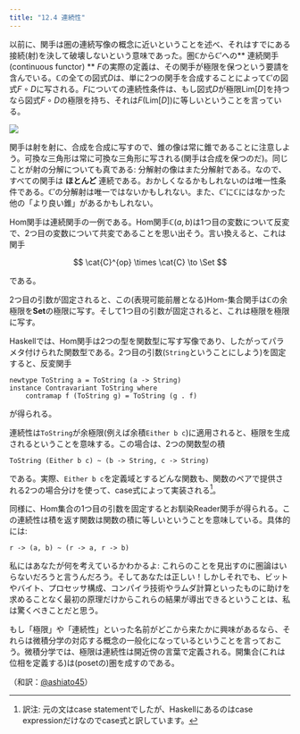 ```yaml
---
title: "12.4 連続性"
---
```


以前に、関手は圏の連続写像の概念に近いということを述べ、それはすでにある接続(射)を決して破壊しないという意味であった。圏$\mathbb{C}$から$\mathbb{C}'$への** 連続関手(continuous functor) ** $F$の実際の定義は、その関手が極限を保つという要請を含んでいる。$\mathbb{C}$の全ての図式$D$は、単に2つの関手を合成することによって$\mathbb{C}'$の図式$F\circ D$に写される。$F$についての連続性条件は、もし図式$D$が極限$\mathrm{Lim}[D]$を持つなら図式$F\circ D$の極限を持ち、それは$F (\mathrm{Lim}[D])$に等しいということを言っている。

![](https://storage.googleapis.com/zenn-user-upload/frg349rd9auoksdsncu9v8f6r0ml)

関手は射を射に、合成を合成に写すので、錐の像は常に錐であることに注意しよう。可換な三角形は常に可換な三角形に写される(関手は合成を保つのだ)。同じことが射の分解についても真である: 分解射の像はまた分解射である。なので、すべての関手は **ほとんど** 連続である。おかしくなるかもしれないのは唯一性条件である。$\mathbb{C}'$の分解射は唯一ではないかもしれない。また、$\mathbb{C}'$に$\mathbb{C}$にはなかった他の「より良い錐」があるかもしれない。

Hom関手は連続関手の一例である。Hom関手$\mathbb{C}(a, b)$は1つ目の変数について反変で、2つ目の変数について共変であることを思い出そう。言い換えると、これは関手

$$
\cat{C}^{op} \times \cat{C} \to \Set
$$

である。

2つ目の引数が固定されると、この(表現可能前層となる)Hom-集合関手は$\mathbb{C}$の余極限を$\mathbf{Set}$の極限に写す。そして1つ目の引数が固定されると、これは極限を極限に写す。

Haskellでは、Hom関手は2つの型を関数型に写す写像であり、したがってパラメタ付けられた関数型である。2つ目の引数(`String`ということにしよう)を固定すると、反変関手

```
newtype ToString a = ToString (a -> String)
instance Contravariant ToString where
    contramap f (ToString g) = ToString (g . f)
```

が得られる。

連続性は`ToString`が余極限(例えば余積`Either b c`)に適用されると、極限を生成されるということを意味する。この場合は、2つの関数型の積

```
ToString (Either b c) ~ (b -> String, c -> String)
```

である。実際、`Either b c`を定義域とするどんな関数も、関数のペアで提供される2つの場合分けを使って、case式によって実装される[^1]。

同様に、Hom集合の1つ目の引数を固定するとお馴染Reader関手が得られる。この連続性は積を返す関数は関数の積に等しいということを意味している。具体的には:
```
r -> (a, b) ~ (r -> a, r -> b)
```

私にはあなたが何を考えているかわかるよ: これらのことを見出すのに圏論はいらないだろうと言うんだろう。そしてあなたは正しい！しかしそれでも、ビットやバイト、プロセッサ構成、コンパイラ技術やラムダ計算といったものに助けを求めることなく最初の原理だけからこれらの結果が導出できるということは、私は驚くべきことだと思う。

もし「極限」や「連続性」といった名前がどこから来たかに興味があるなら、それらは微積分学の対応する概念の一般化になっているということを言っておこう。微積分学では、極限は連続性は開近傍の言葉で定義される。開集合(これは位相を定義する)は(posetの)圏を成すのである。


[^1]: 訳注: 元の文はcase statementでしたが、Haskellにあるのはcase expressionだけなのでcase式と訳しています。


（和訳：[@ashiato45](https://twitter.com/ashiato45)）
